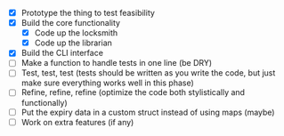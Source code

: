 - [x] Prototype the thing to test feasibility
- [x] Build the core functionality
    - [x] Code up the locksmith
    - [x] Code up the librarian
- [x] Build the CLI interface
- [ ] Make a function to handle tests in one line (be DRY)
- [ ] Test, test, test (tests should be written as you write the code, but just make sure everything works well in this phase)
- [ ] Refine, refine, refine (optimize the code both stylistically and functionally)
- [ ] Put the expiry data in a custom struct instead of using maps (maybe)
- [ ] Work on extra features (if any)
